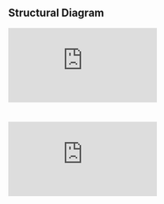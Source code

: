 
## Structural Diagram

![Structural Diagram](https://github.com/Priyadharshni05/MiniProject_RockPaperScissor/blob/main/2_Architecture/structure%20Diagrams/README.md)
#
![Behavioural Diagram](https://github.com/Priyadharshni05/MiniProject_RockPaperScissor/blob/main/2_Architecture/behavior%20Diagrams/README.md)

